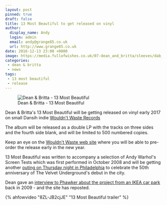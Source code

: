 ```yaml
---
layout: post
pinned: true
draft: false
title: 13 Most Beautiful to get released on vinyl
author:
  display_name: Andy
  login: admin
  email: andy@grange85.co.uk
  url: http://www.grange85.co.uk
date: 2016-12-13 23:00 +0000
image: https://media.fullofwishes.co.uk/07-dean_and_britta/sleeves/dab_13mostbeautiful_pink.jpg
categories:
 - dean & britta
 - news
tags:
 - 13 most beautiful
 - release
---
```

<figure class="caption aligncenter"><img src="https://media.fullofwishes.co.uk/07-dean_and_britta/sleeves/dab_13mostbeautiful_pink.jpg" alt="Dean & Britta - 13 Most Beautiful" /><figcaption class="caption-text">Dean & Britta - 13 Most Beautiful</figcaption></figure>
<p class="lead">Dean & Britta's 13 Most Beautiful will be getting released on vinyl early 2017 on small Dansih indie <a href="http://www.ww-records.com/">Wouldn't Waste Records</a></p>
<p>The album will be released as a double LP with the tracks on three sides and the fourth side blank, and will be limited to 500 numbered copies.</p>
<p>Keep an eye on the <a href="http://www.ww-records.com/">Wouldn't Waste web site</a> where you will be able to pre-order the release early in the new year.</p>
<p>13 Most Beautiful was written to accompany a selection of Andy Warhol's Screen Tests which was first performed in October 2008 and will be getting another <a href="http://www.gershmany.org/what-goes-on-velvet-underground-at-the-y-50th/">outing on Thursday night in Philadelphia</a> to celebrate the 50th anniversary of The Velvet Underground's debut in the city.</p>
<p>Dean gave an <a href="http://www.phawker.com/2016/12/13/from-the-vaults-qa-with-dean-wareham/">interview to Phawker about the project from an IKEA car park</a> back in 2009 - and the site has reposted.</p>
{% ahfowvideo "8ZL-JB2cjJE" "13 Most Beautiful trailer" %}
